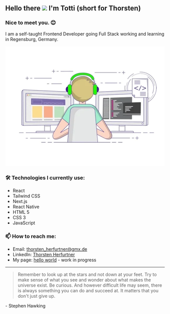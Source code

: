 ## Hello there <img src="https://media.giphy.com/media/hvRJCLFzcasrR4ia7z/giphy.gif" width="30px"> I'm Totti (short for Thorsten)

### Nice to meet you. :blush:

I am a self-taught Frontend Developer going Full Stack working and learning in Regensburg, Germany.

<a href="https://giphy.com/gifs/SWoSkN6DxTszqIKEqv?utm_source=media-link&utm_medium=landing&utm_campaign=Media%20Links&utm_term=" target="_blank" style="display: block">
<img src="./assets/coder-gif.webp" alt="Coder GIF" style="max-width: 100%;" >
</a>

### 🛠️ Technologies I currently use:

- React
- Tailwind CSS
- Next.js
- React Native
- HTML 5
- CSS 3
- JavaScript

### 📫 How to reach me:

<!--
- Website: [maximousblk.me](https://maximousblk.me/)
-->

- Email: [thorsten_herfurtner@gmx.de](mailto:thorsten_herfurtner@gmx.de)
- LinkedIn: [Thorsten Herfurtner](https://www.linkedin.com/in/thorsten-herfurtner-a99246215/)
- My page: [hello world](https://totti-rdz.vercel.app/) - work in progress

---

> Remember to look up at the stars and not down at your feet. Try to make sense of what you see and wonder about what makes the universe exist. Be curious. And however difficult life may seem, there is always something you can do and succeed at.
> It matters that you don't just give up.

\- Stephen Hawking

<!--
**totti-rdz/totti-rdz** is a ✨ _special_ ✨ repository because its `README.md` (this file) appears on your GitHub profile.

Here are some ideas to get you started:

- 🔭 I’m currently working on ...
- 🌱 I’m currently learning ...
- 👯 I’m looking to collaborate on ...
- 🤔 I’m looking for help with ...
- 💬 Ask me about ...
- 📫 How to reach me: ...
- 😄 Pronouns: ...
- ⚡ Fun fact: ...
-->

